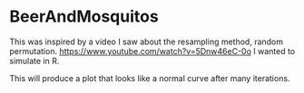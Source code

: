 BeerAndMosquitos
================
This was inspired by a video I saw about the resampling method, random
permutation.
https://www.youtube.com/watch?v=5Dnw46eC-0o
I wanted to simulate in R.

This will produce a plot that looks like a normal curve after many iterations. 
